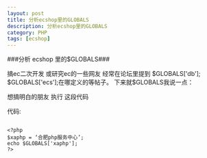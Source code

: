 ```yaml
---
layout: post
title: 分析ecshop里的GLOBALS
description: 分析ecshop里的GLOBALS
category: PHP
tags: [ecshop]
---
```

###分析 ecshop 里的$GLOBALS###
<p>搞ec二次开发 或研究ec的一些网友 经常在论坛里提到 $GLOBALS['db']; $GLOBALS['ecs'];在哪定义的等帖子。 下来就$GLOBALS我说一点：</p>
<p>想搞明白的朋友 执行 这段代码</p>
代码:

<pre><code>
&lt;?php
$xaphp = ‘合肥php服务中心’;
echo $GLOBALS['xaphp'];
?&gt;
</code></pre>

